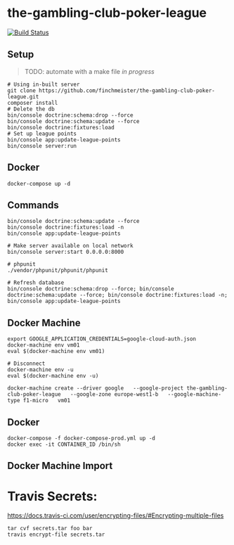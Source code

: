 # the-gambling-club-poker-league

[![Build Status](https://travis-ci.org/finchmeister/the-gambling-club-poker-league.svg?branch=master)](https://travis-ci.org/finchmeister/the-gambling-club-poker-league)

## Setup
> TODO: automate with a make file _in progress_

```
# Using in-built server
git clone https://github.com/finchmeister/the-gambling-club-poker-league.git
composer install
# Delete the db 
bin/console doctrine:schema:drop --force
bin/console doctrine:schema:update --force
bin/console doctrine:fixtures:load
# Set up league points
bin/console app:update-league-points
bin/console server:run 
```

## Docker
```
docker-compose up -d

```

## Commands

```
bin/console doctrine:schema:update --force
bin/console doctrine:fixtures:load -n
bin/console app:update-league-points

# Make server available on local network
bin/console server:start 0.0.0.0:8000

# phpunit
./vendor/phpunit/phpunit/phpunit

# Refresh database
bin/console doctrine:schema:drop --force; bin/console doctrine:schema:update --force; bin/console doctrine:fixtures:load -n; bin/console app:update-league-points
```

## Docker Machine

```
export GOOGLE_APPLICATION_CREDENTIALS=google-cloud-auth.json 
docker-machine env vm01
eval $(docker-machine env vm01)

# Disconnect
docker-machine env -u
eval $(docker-machine env -u)

docker-machine create --driver google   --google-project the-gambling-club-poker-league   --google-zone europe-west1-b   --google-machine-type f1-micro   vm01
```

## Docker
```
docker-compose -f docker-compose-prod.yml up -d
docker exec -it CONTAINER_ID /bin/sh
```

## Docker Machine Import

# Travis Secrets:
<https://docs.travis-ci.com/user/encrypting-files/#Encrypting-multiple-files>
```
tar cvf secrets.tar foo bar
travis encrypt-file secrets.tar
```
